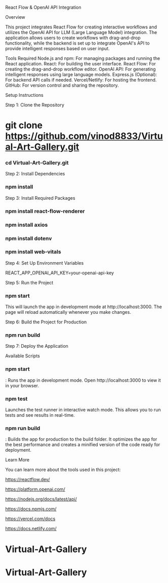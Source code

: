 React Flow & OpenAI API Integration

Overview

This project integrates React Flow for creating interactive workflows and utilizes the OpenAI API for LLM (Large Language Model) integration. The application allows users to create workflows with drag-and-drop functionality, while the backend is set up to integrate OpenAI's API to provide intelligent responses based on user input.

Tools Required
    Node.js and npm: For managing packages and running the React application.
    React: For building the user interface.
    React Flow: For creating the drag-and-drop workflow editor.
    OpenAI API: For generating intelligent responses using large language models.
    Express.js (Optional): For backend API calls if needed.
    Vercel/Netlify: For hosting the frontend.
    GitHub: For version control and sharing the repository.

Setup Instructions

Step 1: Clone the Repository

# git clone https://github.com/vinod8833/Virtual-Art-Gallery.git

### cd Virtual-Art-Gallery.git

Step 2: Install Dependencies

### npm install

Step 3: Install Required Packages
###  npm install react-flow-renderer

### npm install axios

### npm install dotenv

### npm install web-vitals

Step 4: Set Up Environment Variables

REACT_APP_OPENAI_API_KEY=your-openai-api-key

Step 5: Run the Project

### npm start

This will launch the app in development mode at http://localhost:3000. The page will reload automatically whenever you make changes.

Step 6: Build the Project for Production

### npm run build

Step 7: Deploy the Application


Available Scripts

### npm start

: Runs the app in development mode. Open http://localhost:3000 to view it in your browser.
### npm test 

Launches the test runner in interactive watch mode. This allows you to run tests and see results in real-time.

### npm run build

: Builds the app for production to the build folder. It optimizes the app for the best performance and creates a minified version of the code ready for deployment.

Learn More

You can learn more about the tools used in this project:

https://reactflow.dev/

https://platform.openai.com/

https://nodejs.org/docs/latest/api/

https://docs.npmjs.com/

https://vercel.com/docs

https://docs.netlify.com/


# Virtual-Art-Gallery
# Virtual-Art-Gallery
